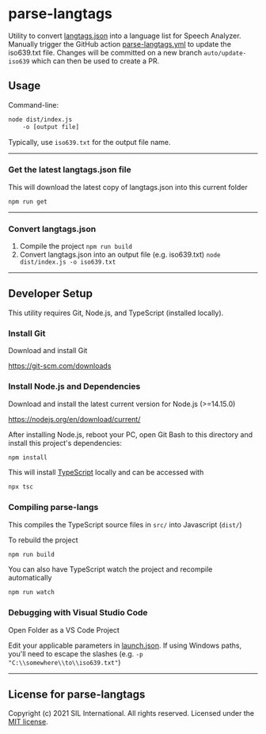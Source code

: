 
# parse-langtags
Utility to convert [langtags.json](https://github.com/silnrsi/langtags) into a language list for Speech Analyzer.
Manually trigger the GitHub action [parse-langtags.yml](../../.github/workflows/parse-langtags.yml) to update the iso639.txt file. Changes will be committed on a new branch `auto/update-iso639` which can then be used to create a PR.

## Usage
Command-line:
```bash
node dist/index.js
    -o [output file] 
```

Typically, use `iso639.txt` for the output file name.

-----

### Get the latest langtags.json file
This will download the latest copy of langtags.json into this current folder

`npm run get`

----

### Convert langtags.json
1. Compile the project
`npm run build`
2. Convert langtags.json into an output file (e.g. iso639.txt)
`node dist/index.js -o iso639.txt`
------------------


## Developer Setup
This utility requires Git, Node.js, and TypeScript (installed locally).

### Install Git
Download and install Git

https://git-scm.com/downloads

### Install Node.js and Dependencies
Download and install the latest current version for Node.js (>=14.15.0)

https://nodejs.org/en/download/current/

After installing Node.js, reboot your PC, open Git Bash to this directory and install this project's dependencies:
```bash
npm install
```

This will install [TypeScript](https://www.typescriptlang.org/) locally and can be accessed with

```bash
npx tsc
```

### Compiling parse-langs
This compiles the TypeScript source files in `src/` into Javascript (`dist/`)

To rebuild the project
```bash
npm run build
```

You can also have TypeScript watch the project and recompile automatically
```bash
npm run watch
```

### Debugging with Visual Studio Code
Open Folder as a VS Code Project

Edit your applicable parameters in [launch.json](./.vscode/launch.json). If using Windows paths, you'll need to escape the slashes (e.g. `-p "C:\\somewhere\\to\\iso639.txt"`)

-------------

## License for parse-langtags
Copyright (c) 2021 SIL International. All rights reserved.
Licensed under the [MIT license](LICENSE).